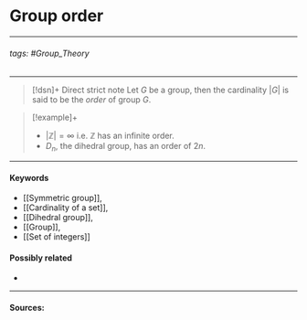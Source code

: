 # Group order
***
###### tags: #Group_Theory 
***
>[!dsn]+ Direct strict note
>Let $G$ be a group, then the cardinality $|G|$ is said to be the *order* of group $G$.

>[!example]+ 
>- $|\mathbb{Z}|=\infty$ i.e. $\mathbb{Z}$ has an infinite order.
>- $D_{n}$, the dihedral group, has an order of $2n$.
***
#### Keywords
- [[Symmetric group]],
- [[Cardinality of a set]],
- [[Dihedral group]],
- [[Group]],
- [[Set of integers]]
#### Possibly related
- 
***
#### Sources: